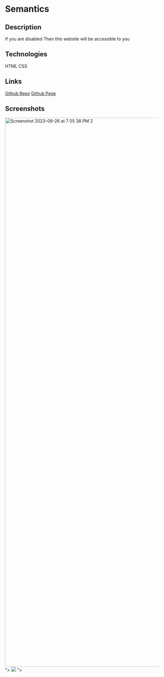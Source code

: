 # Semantics
## Description 
If you are disabled 
Then this website will be accessible to you

## Technologies 
HTML 
CSS 

## Links 
[Github Repo](https://github.com/RhettRoseman/green-tree)
[Github Page]()

## Screenshots 

<img width="1792" alt="Screenshot 2023-09-26 at 7 05 38 PM 2" src="https://github.com/RhettRoseman/green-tree/assets/140462841/5121f552-df6a-443d-b629-474f7e21f0ba">
">
<img src="https://github.com/RhettRoseman/green-tree/assets/140462841/7b03927f-7aff-4785-9e1b-1cdbe5e2cf86">
"> 
